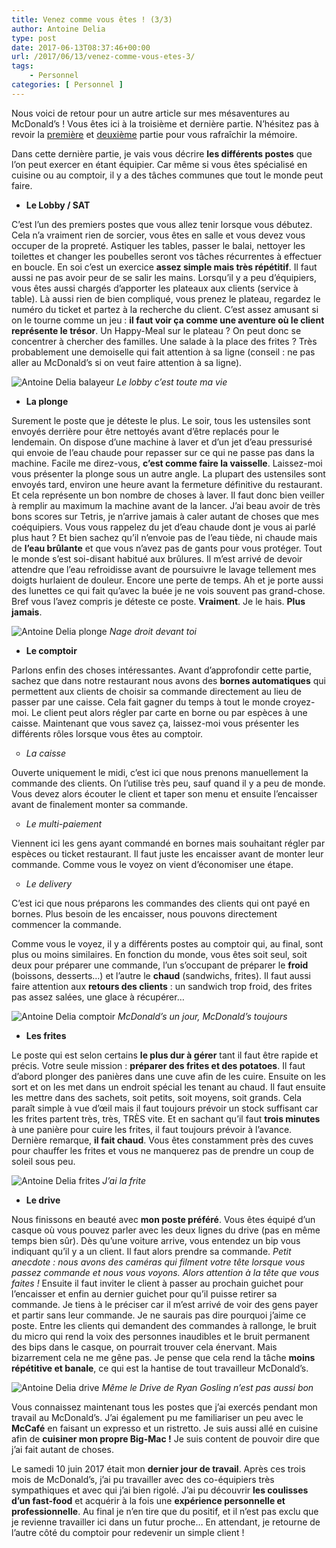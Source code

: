 ```yaml
---
title: Venez comme vous êtes ! (3/3)
author: Antoine Delia
type: post
date: 2017-06-13T08:37:46+00:00
url: /2017/06/13/venez-comme-vous-etes-3/
tags:
    - Personnel
categories: [ Personnel ]
---
```

Nous voici de retour pour un autre article sur mes mésaventures au McDonald&#8217;s ! Vous êtes ici à la troisième et dernière partie. N&#8217;hésitez pas à revoir la [première][1] et [deuxième][2] partie pour vous rafraîchir la mémoire.

Dans cette dernière partie, je vais vous décrire **les différents postes** que l&#8217;on peut exercer en étant équipier. Car même si vous êtes spécialisé en cuisine ou au comptoir, il y a des tâches communes que tout le monde peut faire.

  * **Le Lobby / SAT**

C&#8217;est l&#8217;un des premiers postes que vous allez tenir lorsque vous débutez. Cela n&#8217;a vraiment rien de sorcier, vous êtes en salle et vous devez vous occuper de la propreté. Astiquer les tables, passer le balai, nettoyer les toilettes et changer les poubelles seront vos tâches récurrentes à effectuer en boucle. En soi c&#8217;est un exercice **assez simple mais très répétitif**. Il faut aussi ne pas avoir peur de se salir les mains. Lorsqu&#8217;il y a peu d&#8217;équipiers, vous êtes aussi chargés d&#8217;apporter les plateaux aux clients (service à table). Là aussi rien de bien compliqué, vous prenez le plateau, regardez le numéro du ticket et partez à la recherche du client. C&#8217;est assez amusant si on le tourne comme un jeu : **il faut voir ça comme une aventure où le client représente le trésor**. Un Happy-Meal sur le plateau ? On peut donc se concentrer à chercher des familles. Une salade à la place des frites ? Très probablement une demoiselle qui fait attention à sa ligne (conseil : ne pas aller au McDonald&#8217;s si on veut faire attention à sa ligne).

![Antoine Delia balayeur](https://i0.wp.com/i.imgur.com/sUISRxg.png?resize=724%2C450&#038;ssl=1)
_Le lobby c&#8217;est toute ma vie_

  * **La plonge**

Surement le poste que je déteste le plus. Le soir, tous les ustensiles sont envoyés derrière pour être nettoyés avant d&#8217;être replacés pour le lendemain. On dispose d&#8217;une machine à laver et d&#8217;un jet d&#8217;eau pressurisé qui envoie de l&#8217;eau chaude pour repasser sur ce qui ne passe pas dans la machine. Facile me direz-vous, **c&#8217;est comme faire la vaisselle**. Laissez-moi vous présenter la plonge sous un autre angle. La plupart des ustensiles sont envoyés tard, environ une heure avant la fermeture définitive du restaurant. Et cela représente un bon nombre de choses à laver. Il faut donc bien veiller à remplir au maximum la machine avant de la lancer. J&#8217;ai beau avoir de très bons scores sur Tetris, je n&#8217;arrive jamais à caler autant de choses que mes coéquipiers. Vous vous rappelez du jet d&#8217;eau chaude dont je vous ai parlé plus haut ? Et bien sachez qu&#8217;il n&#8217;envoie pas de l&#8217;eau tiède, ni chaude mais de **l&#8217;eau brûlante** et que vous n&#8217;avez pas de gants pour vous protéger. Tout le monde s&#8217;est soi-disant habitué aux brûlures. Il m&#8217;est arrivé de devoir attendre que l&#8217;eau refroidisse avant de poursuivre le lavage tellement mes doigts hurlaient de douleur. Encore une perte de temps. Ah et je porte aussi des lunettes ce qui fait qu&#8217;avec la buée je ne vois souvent pas grand-chose. Bref vous l&#8217;avez compris je déteste ce poste. **Vraiment**. Je le hais. **Plus jamais**.

![Antoine Delia plonge](https://i0.wp.com/i.imgur.com/GdHJ8nZ.png?resize=741%2C552&#038;ssl=1)
_Nage droit devant toi_

  * **Le comptoir**

Parlons enfin des choses intéressantes. Avant d&#8217;approfondir cette partie, sachez que dans notre restaurant nous avons des **bornes automatiques** qui permettent aux clients de choisir sa commande directement au lieu de passer par une caisse. Cela fait gagner du temps à tout le monde croyez-moi. Le client peut alors régler par carte en borne ou par espèces à une caisse. Maintenant que vous savez ça, laissez-moi vous présenter les différents rôles lorsque vous êtes au comptoir.

<ul style="list-style-type: circle;">
  <li>
    <em>La caisse</em>
  </li>
</ul>

Ouverte uniquement le midi, c&#8217;est ici que nous prenons manuellement la commande des clients. On l&#8217;utilise très peu, sauf quand il y a peu de monde. Vous devez alors écouter le client et taper son menu et ensuite l&#8217;encaisser avant de finalement monter sa commande.

<ul style="list-style-type: circle;">
  <li>
    <em>Le multi-paiement</em>
  </li>
</ul>

Viennent ici les gens ayant commandé en bornes mais souhaitant régler par espèces ou ticket restaurant. Il faut juste les encaisser avant de monter leur commande. Comme vous le voyez on vient d&#8217;économiser une étape.

<ul style="list-style-type: circle;">
  <li>
    <em>Le delivery</em>
  </li>
</ul>

C&#8217;est ici que nous préparons les commandes des clients qui ont payé en bornes. Plus besoin de les encaisser, nous pouvons directement commencer la commande.

Comme vous le voyez, il y a différents postes au comptoir qui, au final, sont plus ou moins similaires. En fonction du monde, vous êtes soit seul, soit deux pour préparer une commande, l&#8217;un s&#8217;occupant de préparer le **froid** (boissons, desserts&#8230;) et l&#8217;autre le **chaud** (sandwichs, frites). Il faut aussi faire attention aux **retours des clients** : un sandwich trop froid, des frites pas assez salées, une glace à récupérer&#8230;

![Antoine Delia comptoir](https://i0.wp.com/i.imgur.com/v1IoiTZ.png?resize=772%2C543&#038;ssl=1)
_McDonald&#8217;s un jour, McDonald&#8217;s toujours_

  * **Les frites**

Le poste qui est selon certains **le plus dur à gérer** tant il faut être rapide et précis. Votre seule mission : **préparer des frites et des potatoes**. Il faut d&#8217;abord plonger des panières dans une cuve afin de les cuire. Ensuite on les sort et on les met dans un endroit spécial les tenant au chaud. Il faut ensuite les mettre dans des sachets, soit petits, soit moyens, soit grands. Cela paraît simple à vue d’œil mais il faut toujours prévoir un stock suffisant car les frites partent très, très, TRÈS vite. Et en sachant qu&#8217;il faut **trois minutes** à une panière pour cuire les frites, il faut toujours prévoir à l&#8217;avance. Dernière remarque, **il fait chaud**. Vous êtes constamment près des cuves pour chauffer les frites et vous ne manquerez pas de prendre un coup de soleil sous peu.

![Antoine Delia frites](https://i0.wp.com/i.imgur.com/laCX543.png?resize=640%2C468&#038;ssl=1)
_J&#8217;ai la frite_

  * **Le drive**

Nous finissons en beauté avec **mon poste préféré**. Vous êtes équipé d&#8217;un casque où vous pouvez parler avec les deux lignes du drive (pas en même temps bien sûr). Dès qu&#8217;une voiture arrive, vous entendez un bip vous indiquant qu&#8217;il y a un client. Il faut alors prendre sa commande. _Petit anecdote : nous avons des caméras qui filment votre tête lorsque vous passez commande et nous vous voyons. Alors attention à la tête que vous faites !_ Ensuite il faut inviter le client à passer au prochain guichet pour l&#8217;encaisser et enfin au dernier guichet pour qu&#8217;il puisse retirer sa commande. Je tiens à le préciser car il m&#8217;est arrivé de voir des gens payer et partir sans leur commande. Je ne saurais pas dire pourquoi j&#8217;aime ce poste. Entre les clients qui demandent des commandes à rallonge, le bruit du micro qui rend la voix des personnes inaudibles et le bruit permanent des bips dans le casque, on pourrait trouver cela énervant. Mais bizarrement cela ne me gêne pas. Je pense que cela rend la tâche **moins répétitive et banale**, ce qui est la hantise de tout travailleur McDonald&#8217;s.

![Antoine Delia drive](https://i0.wp.com/i.imgur.com/eDRolhm.png?resize=765%2C408&#038;ssl=1)
_Même le Drive de Ryan Gosling n&#8217;est pas aussi bon_

Vous connaissez maintenant tous les postes que j&#8217;ai exercés pendant mon travail au McDonald&#8217;s. J&#8217;ai également pu me familiariser un peu avec le **McCafé** en faisant un expresso et un ristretto. Je suis aussi allé en cuisine afin de **cuisiner mon propre Big-Mac !** Je suis content de pouvoir dire que j&#8217;ai fait autant de choses.

Le samedi 10 juin 2017 était mon **dernier jour de travail**. Après ces trois mois de McDonald&#8217;s, j&#8217;ai pu travailler avec des co-équipiers très sympathiques et avec qui j&#8217;ai bien rigolé. J&#8217;ai pu découvrir **les coulisses d&#8217;un fast-food** et acquérir à la fois une **expérience personnelle et professionnelle**. Au final je n&#8217;en tire que du positif, et il n&#8217;est pas exclu que je revienne travailler ici dans un futur proche&#8230; En attendant, je retourne de l&#8217;autre côté du comptoir pour redevenir un simple client !

 [1]: https://blog.antoinedelia.fr/2017/04/10/venez-comme-vous-etes-1/
 [2]: https://blog.antoinedelia.fr/2017/05/10/venez-comme-vous-etes-2/